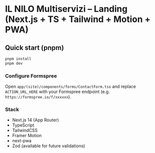 # IL NILO Multiservizi – Landing (Next.js + TS + Tailwind + Motion + PWA)

## Quick start (pnpm)
```bash
pnpm install
pnpm dev
```

### Configure Formspree
Open `app/(site)/components/forms/ContactForm.tsx` and replace `ACTION_URL_HERE` with your Formspree endpoint (e.g. `https://formspree.io/f/xxxxxx`).

### Stack
- Next.js 14 (App Router)
- TypeScript
- TailwindCSS
- Framer Motion
- next-pwa
- Zod (available for future validations)
